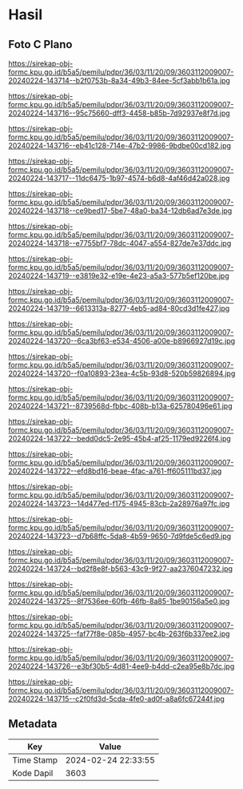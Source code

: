 # Hasil

## Foto C Plano

https://sirekap-obj-formc.kpu.go.id/b5a5/pemilu/pdpr/36/03/11/20/09/3603112009007-20240224-143714--b2f0753b-8a34-49b3-84ee-5cf3abb1b61a.jpg

https://sirekap-obj-formc.kpu.go.id/b5a5/pemilu/pdpr/36/03/11/20/09/3603112009007-20240224-143716--95c75660-dff3-4458-b85b-7d92937e8f7d.jpg

https://sirekap-obj-formc.kpu.go.id/b5a5/pemilu/pdpr/36/03/11/20/09/3603112009007-20240224-143716--eb41c128-714e-47b2-9986-9bdbe00cd182.jpg

https://sirekap-obj-formc.kpu.go.id/b5a5/pemilu/pdpr/36/03/11/20/09/3603112009007-20240224-143717--11dc6475-1b97-4574-b6d8-4af46d42a028.jpg

https://sirekap-obj-formc.kpu.go.id/b5a5/pemilu/pdpr/36/03/11/20/09/3603112009007-20240224-143718--ce9bed17-5be7-48a0-ba34-12db6ad7e3de.jpg

https://sirekap-obj-formc.kpu.go.id/b5a5/pemilu/pdpr/36/03/11/20/09/3603112009007-20240224-143718--e7755bf7-78dc-4047-a554-827de7e37ddc.jpg

https://sirekap-obj-formc.kpu.go.id/b5a5/pemilu/pdpr/36/03/11/20/09/3603112009007-20240224-143719--e3819e32-e19e-4e23-a5a3-577b5ef120be.jpg

https://sirekap-obj-formc.kpu.go.id/b5a5/pemilu/pdpr/36/03/11/20/09/3603112009007-20240224-143719--6613313a-8277-4eb5-ad84-80cd3d1fe427.jpg

https://sirekap-obj-formc.kpu.go.id/b5a5/pemilu/pdpr/36/03/11/20/09/3603112009007-20240224-143720--6ca3bf63-e534-4506-a00e-b8966927d19c.jpg

https://sirekap-obj-formc.kpu.go.id/b5a5/pemilu/pdpr/36/03/11/20/09/3603112009007-20240224-143720--f0a10893-23ea-4c5b-93d8-520b59826894.jpg

https://sirekap-obj-formc.kpu.go.id/b5a5/pemilu/pdpr/36/03/11/20/09/3603112009007-20240224-143721--8739568d-fbbc-408b-b13a-625780496e61.jpg

https://sirekap-obj-formc.kpu.go.id/b5a5/pemilu/pdpr/36/03/11/20/09/3603112009007-20240224-143722--bedd0dc5-2e95-45b4-af25-1179ed9226f4.jpg

https://sirekap-obj-formc.kpu.go.id/b5a5/pemilu/pdpr/36/03/11/20/09/3603112009007-20240224-143722--efd8bd16-beae-4fac-a761-ff605111bd37.jpg

https://sirekap-obj-formc.kpu.go.id/b5a5/pemilu/pdpr/36/03/11/20/09/3603112009007-20240224-143723--14d477ed-f175-4945-83cb-2a28976a97fc.jpg

https://sirekap-obj-formc.kpu.go.id/b5a5/pemilu/pdpr/36/03/11/20/09/3603112009007-20240224-143723--d7b68ffc-5da8-4b59-9650-7d9fde5c6ed9.jpg

https://sirekap-obj-formc.kpu.go.id/b5a5/pemilu/pdpr/36/03/11/20/09/3603112009007-20240224-143724--bd2f8e8f-b563-43c9-9f27-aa2376047232.jpg

https://sirekap-obj-formc.kpu.go.id/b5a5/pemilu/pdpr/36/03/11/20/09/3603112009007-20240224-143725--8f7536ee-60fb-46fb-8a85-1be90156a5e0.jpg

https://sirekap-obj-formc.kpu.go.id/b5a5/pemilu/pdpr/36/03/11/20/09/3603112009007-20240224-143725--faf77f8e-085b-4957-bc4b-263f6b337ee2.jpg

https://sirekap-obj-formc.kpu.go.id/b5a5/pemilu/pdpr/36/03/11/20/09/3603112009007-20240224-143726--e3bf30b5-4d81-4ee9-b4dd-c2ea95e8b7dc.jpg

https://sirekap-obj-formc.kpu.go.id/b5a5/pemilu/pdpr/36/03/11/20/09/3603112009007-20240224-143715--c2f0fd3d-5cda-4fe0-ad0f-a8a6fc67244f.jpg


## Metadata

| Key        | Value               |
| ---------- | ------------------- |
| Time Stamp | 2024-02-24 22:33:55 |
| Kode Dapil | 3603                |



